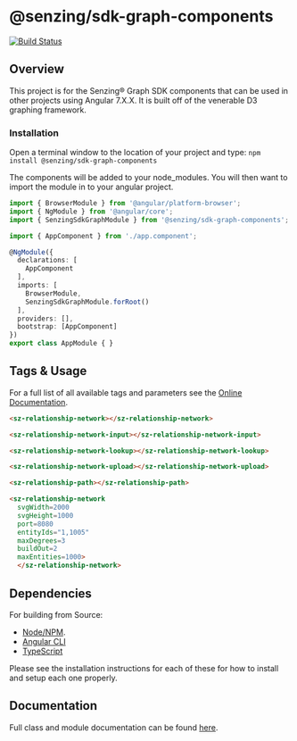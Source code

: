 # @senzing/sdk-graph-components

[![Build Status](https://travis-ci.com/senzingiris/sdk-components-ng.svg?token=WxmiqA9RBhXENsrx41xE&branch=master)](https://travis-ci.com/senzingiris/sdk-components-ng)

## Overview

This project is for the Senzing&reg; Graph SDK components that can be used in other projects using Angular 7.X.X.
It is built off of the venerable D3 graphing framework.

### Installation

Open a terminal window to the location of your project and type:
`npm install @senzing/sdk-graph-components`

The components will be added to your node_modules.
You will then want to import the module in to your angular project.

```typescript
import { BrowserModule } from '@angular/platform-browser';
import { NgModule } from '@angular/core';
import { SenzingSdkGraphModule } from '@senzing/sdk-graph-components';

import { AppComponent } from './app.component';

@NgModule({
  declarations: [
    AppComponent
  ],
  imports: [
    BrowserModule,
    SenzingSdkGraphModule.forRoot()
  ],
  providers: [],
  bootstrap: [AppComponent]
})
export class AppModule { }
```

## Tags & Usage

For a full list of all available tags and parameters see the [Online Documentation](https://senzing.github.io/sdk-graph-components/).

```html
<sz-relationship-network></sz-relationship-network>
```

```html
<sz-relationship-network-input></sz-relationship-network-input>
```

```html
<sz-relationship-network-lookup></sz-relationship-network-lookup>
```

```html
<sz-relationship-network-upload></sz-relationship-network-upload>
```

```html
<sz-relationship-path></sz-relationship-path>
```

```html
<sz-relationship-network
  svgWidth=2000
  svgHeight=1000
  port=8080
  entityIds="1,1005"
  maxDegrees=3
  buildOut=2
  maxEntities=1000>
  </sz-relationship-network>
```

## Dependencies

For building from Source:

* [Node/NPM](https://nodejs.org/).
* [Angular CLI](https://cli.angular.io/)
* [TypeScript](https://www.typescriptlang.org/)

Please see the installation instructions for each of these for how to install and setup each one properly.

## Documentation

Full class and module documentation can be found [here](https://senzing.github.io/sdk-graph-components/).
